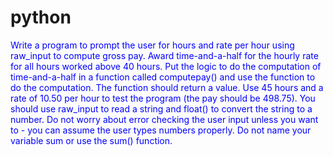 # python
<p style="color: blue; font-size: 14px;">Write a program to prompt the user for hours and rate per hour using raw_input to compute gross pay. Award time-and-a-half for the hourly rate for all hours worked above 40 hours. Put the logic to do the computation of time-and-a-half in a function called computepay() and use the function to do the computation. The function should return a value. Use 45 hours and a rate of 10.50 per hour to test the program (the pay should be 498.75). You should use raw_input to read a string and float() to convert the string to a number. Do not worry about error checking the user input unless you want to - you can assume the user types numbers properly. Do not name your variable sum or use the sum() function.
</p>
